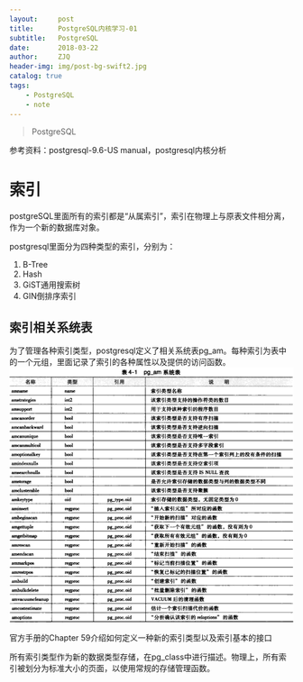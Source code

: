 ```yaml
---
layout:     post
title:      PostgreSQL内核学习-01
subtitle:   PostgreSQL
date:       2018-03-22
author:     ZJQ
header-img: img/post-bg-swift2.jpg
catalog: true
tags:
    - PostgreSQL
    - note
---
```


> PostgreSQL

参考资料：postgresql-9.6-US manual，postgresql内核分析

# 索引 #
postgreSQL里面所有的索引都是“从属索引”，索引在物理上与原表文件相分离，作为一个新的数据库对象。

postgresql里面分为四种类型的索引，分别为：
1. B-Tree
2. Hash
3. GiST通用搜索树
4. GIN倒排序索引

## 索引相关系统表 ##
为了管理各种索引类型，postgresql定义了相关系统表pg_am。每种索引为表中的一个元组，里面记录了索引的各种属性以及提供的访问函数。
![](img/pg_am系统表.png)

官方手册的Chapter 59介绍如何定义一种新的索引类型以及索引基本的接口

所有索引类型作为新的数据类型存储，在pg_class中进行描述。物理上，所有索引被划分为标准大小的页面，以使用常规的存储管理函数。